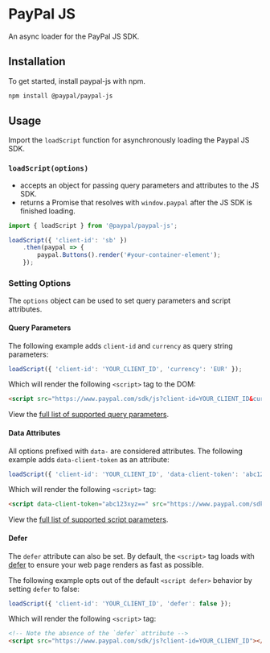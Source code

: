 # PayPal JS

An async loader for the PayPal JS SDK.

## Installation

To get started, install paypal-js with npm.

```sh
npm install @paypal/paypal-js
```

## Usage

Import the `loadScript` function for asynchronously loading the Paypal JS SDK.

### `loadScript(options)`
- accepts an object for passing query parameters and attributes to the JS SDK.
- returns a Promise that resolves with `window.paypal` after the JS SDK is finished loading.

```js
import { loadScript } from '@paypal/paypal-js';

loadScript({ 'client-id': 'sb' })
    .then(paypal => {
        paypal.Buttons().render('#your-container-element');
    });
```

### Setting Options

The `options` object can be used to set query parameters and script attributes.

#### Query Parameters

The following example adds `client-id` and `currency` as query string parameters:

```js
loadScript({ 'client-id': 'YOUR_CLIENT_ID', 'currency': 'EUR' });
```

Which will render the following `<script>` tag to the DOM:

```html
<script src="https://www.paypal.com/sdk/js?client-id=YOUR_CLIENT_ID&currency=EUR" defer></script>
```

View the [full list of supported query parameters](https://developer.paypal.com/docs/checkout/reference/customize-sdk/#query-parameters).

#### Data Attributes

All options prefixed with `data-` are considered attributes. The following example adds `data-client-token` as an attribute:
```js
loadScript({ 'client-id': 'YOUR_CLIENT_ID', 'data-client-token': 'abc123xyz==' });
```

Which will render the following `<script>` tag:

```html
<script data-client-token="abc123xyz==" src="https://www.paypal.com/sdk/js?client-id=YOUR_CLIENT_ID" defer></script>
```

View the [full list of supported script parameters](https://developer.paypal.com/docs/checkout/reference/customize-sdk/#script-parameters).

#### Defer

The `defer` attribute can also be set. By default, the `<script>` tag loads with [defer](https://developer.mozilla.org/en-US/docs/Web/HTML/Element/script#Attributes) to ensure your web page renders as fast as possible.

The following example opts out of the default `<script defer>` behavior by setting `defer` to false:

```js
loadScript({ 'client-id': 'YOUR_CLIENT_ID', 'defer': false });
```

Which will render the following `<script>` tag:

```html
<!-- Note the absence of the `defer` attribute -->
<script src="https://www.paypal.com/sdk/js?client-id=YOUR_CLIENT_ID"></script>
```
